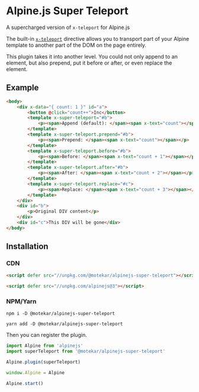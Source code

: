 # Alpine.js Super Teleport

A supercharged version of `x-teleport` for Alpine.js

The built-in [`x-teleport`](https://alpinejs.dev/directives/teleport) directive allows you to transport part of your Alpine template to another part of the DOM on the page entirely.

This plugin takes it into another level. You could not only append to an element, but also prepend, put it before or after, or even replace the element.

## Example

```html
<body>
    <div x-data="{ count: 1 }" id="a">
        <button @click="count++">Inc</button>
        <template x-super-teleport="#b">
            <p><span>Append (default): </span><span x-text="count"></span></p>
        </template>
        <template x-super-teleport.prepend="#b">
            <p><span>Prepend: </span><span x-text="count"></span></p>
        </template>
        <template x-super-teleport.before="#b">
            <p><span>Before: </span><span x-text="count + 1"></span></p>
        </template>
        <template x-super-teleport.after="#b">
            <p><span>After: </span><span x-text="count + 2"></span></p>
        </template>
        <template x-super-teleport.replace="#c">
            <p><span>Replace: </span><span x-text="count + 3"></span></p>
        </template>
    </div>
    <div id="b">
        <p>Original DIV content</p>
    </div>
    <div id="c">This DIV will be gone</div>
</body>
```

## Installation

### CDN

```html
<script defer src="//unpkg.com/@motekar/alpinejs-super-teleport"></script>

<script defer src="//unpkg.com/alpinejs@3"></script>
```

### NPM/Yarn

```shell
npm i -D @motekar/alpinejs-super-teleport

yarn add -D @motekar/alpinejs-super-teleport
```

Then you can register the plugin.

```js
import Alpine from 'alpinejs'
import superTeleport from '@motekar/alpinejs-super-teleport'

Alpine.plugin(superTeleport)

window.Alpine = Alpine

Alpine.start()
```

